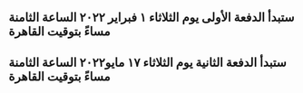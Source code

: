 ## ستبدأ الدفعة الأولى يوم الثلاثاء ١ فبراير ٢٠٢٢ الساعة  الثامنة مساءً بتوقيت القاهرة

## ستبدأ الدفعة الثانية يوم الثلاثاء ١٧ مايو٢٠٢٢ الساعة الثامنة مساءً بتوقيت القاهرة
